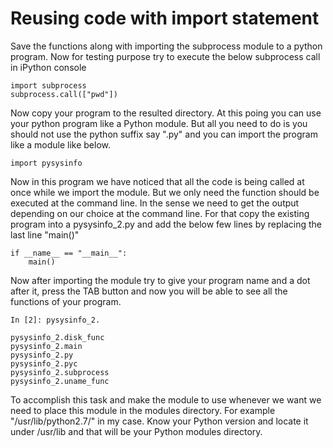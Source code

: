 # Reusing code with import statement

Save the functions along with importing the subprocess module to a python program.
Now for testing purpose try to execute the below subprocess call in iPython console
```
import subprocess
subprocess.call(["pwd"])
```
Now copy your program to the resulted directory. At this poing you can use your
python program like a Python module. But all you need to do is you should not use the
python suffix say ".py" and you can import the program like a module like below.
```
import pysysinfo
```
Now in this program we have noticed that all the code is being called at once while we
import the module. But we only need the function should be executed at the command line.
In the sense we need to get the output depending on our choice at the command line.
For that copy the existing program into a pysysinfo_2.py and add the below few lines by
replacing the last line "main()"
```
if __name__ == "__main__":
	main()
```
Now after importing the module try to give your program name and a dot after it, press the
TAB button and now you will be able to see all the functions of your program.
```
In [2]: pysysinfo_2.

pysysinfo_2.disk_func   
pysysinfo_2.main        
pysysinfo_2.py          
pysysinfo_2.pyc         
pysysinfo_2.subprocess  
pysysinfo_2.uname_func
```
To accomplish this task and make the module to use whenever we want we need to place this 
module in the modules directory. For example "/usr/lib/python2.7/" in my case. Know your
Python version and locate it under /usr/lib and that will be your Python modules directory.
